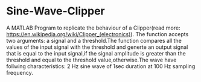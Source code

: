 # Sine-Wave-Clipper
A MATLAB Program to replicate the behaviour of a Clipper(read more: https://en.wikipedia.org/wiki/Clipper_(electronics)). The function accepts two arguments: a signal and a threshold.The function compares all the values of the input signal with the threshold and generte an output signal that is equal to the input signal,if the signal amplitude is greater than the threshold and equal to the threshold value,otherwise.The wave have follwing characteristics: 2 Hz sine wave of 1sec duration at 100 Hz sampling frequency.
